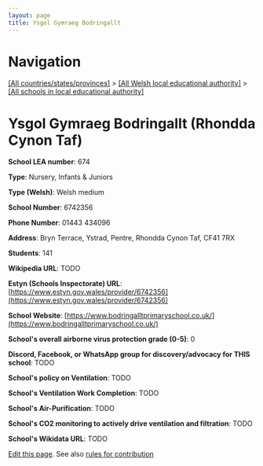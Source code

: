 ```yaml
---
layout: page
title: Ysgol Gymraeg Bodringallt
---
```

# Navigation

[[All countries/states/provinces]](../../..) > [[All Welsh local educational authority]](../..) > [[All schools in local educational authority]](..)

# Ysgol Gymraeg Bodringallt (Rhondda Cynon Taf)

**School LEA number**: 674

**Type**: Nursery, Infants & Juniors

**Type (Welsh)**: Welsh medium

**School Number**: 6742356

**Phone Number**: 01443 434096

**Address**: Bryn Terrace, Ystrad, Pentre, Rhondda Cynon Taf, CF41 7RX

**Students**: 141

**Wikipedia URL**: TODO

**Estyn (Schools Inspectorate) URL**: [https://www.estyn.gov.wales/provider/6742356](https://www.estyn.gov.wales/provider/6742356)

**School Website**: [https://www.bodringalltprimaryschool.co.uk/](https://www.bodringalltprimaryschool.co.uk/)

**School's overall airborne virus protection grade (0-5)**: 0

**Discord, Facebook, or WhatsApp group for discovery/advocacy for THIS school**: TODO

**School's policy on Ventilation**: TODO

**School's Ventilation Work Completion**: TODO

**School's Air-Purification**: TODO

**School's CO2 monitoring to actively drive ventilation and filtration**: TODO

**School's Wikidata URL**: TODO




[Edit this page](https://github.com/ventilate-schools/Wales/edit/prif/./Rhondda_Cynon_Taf/Ysgol_Gymraeg_Bodringallt.md). See also [rules for contribution](../../../contribution-rules/)